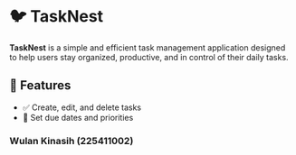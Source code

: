 # 🐦 TaskNest

**TaskNest** is a simple and efficient task management application designed to help users stay organized, productive, and in control of their daily tasks.

## 🚀 Features

- ✅ Create, edit, and delete tasks
- 📅 Set due dates and priorities

### Wulan Kinasih (225411002)

